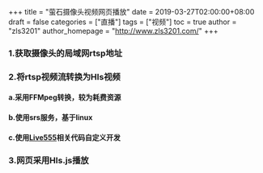 +++
title = "萤石摄像头视频网页播放"
date = 2019-03-27T02:00:00+08:00
draft = false
categories = ["直播"]
tags = ["视频"]
toc = true
author = "zls3201"
author_homepage =  "http://www.zls3201.com/"
+++

### 1.获取摄像头的局域网rtsp地址

### 2.将rtsp视频流转换为Hls视频

#### a.采用FFMpeg转换，较为耗费资源
#### b.使用srs服务，基于linux
#### c.使用[Live555](http://www.live555.com/)相关代码自定义开发

### 3.网页采用Hls.js播放